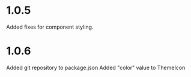 # 1.0.5

Added fixes for component styling.

# 1.0.6

Added git repository to package.json
Added "color" value to ThemeIcon
